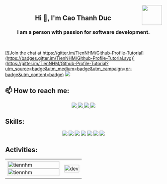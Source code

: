 <!-- <img align="left" width="400" src="https://github.githubassets.com/images/modules/profile/profile-first-repo.svg" /> -->
<img align="right" width="64" src="https://avatars.githubusercontent.com/u/172926253?s=400&u=58cafb62f99e751c9ff5192cc97cd163894070a8&v=4" />
<!-- <img align="right" width="64" src="https://img.icons8.com/color/48/vietnam-circular.png" /> -->

<h2 align="center">Hi 👋, I'm Cao Thanh Duc</h2>
<p align="center">
  <h3 align="center">I am a person with passion for software development. </h3>
</p>



<br />

[![Join the chat at https://gitter.im/TienNHM/Github-Profile-Tutorial](https://badges.gitter.im/TienNHM/Github-Profile-Tutorial.svg)](https://gitter.im/TienNHM/Github-Profile-Tutorial?utm_source=badge&utm_medium=badge&utm_campaign=pr-badge&utm_content=badge)
![](https://komarev.com/ghpvc/?username=TienNHM&style=flat-square)

## 📫 How to reach me:

<p align="center">

  <a href="https://www.facebook.com/caothanhduc73/" alt="Facebook">
    <img src="https://img.icons8.com/fluent/48/000000/facebook-new.png" target="_blank" />
  </a> 
  <a href="https://github.com/Cao-Thanh-Duc" alt="Github">
    <img src="https://img.icons8.com/fluent/48/000000/github.png"/>
  </a> 
  <a href="https://www.youtube.com/channel/UCdExEgG2DKr-_gMQ5nSDh9g" alt="Youtube channel" target="_blank" >
    <img src="https://img.icons8.com/fluent/48/000000/youtube-play.png"/>
  </a>
 
  <a href="mailto:caothanhduc.bdqb@gmail.com" alt="Email">
    <img src="https://img.icons8.com/fluent/48/000000/mailing.png"/>
  </a>
</p>

## Skills:
<p align="center">
   <img src="https://img.icons8.com/?size=100&id=zfHRZ6i1Wg0U&format=png&color=000000"/>

  <img src="https://img.icons8.com/?size=100&id=21049&format=png&color=000000"/>
   <img src="https://img.icons8.com/?size=100&id=ezj3zaVtImPg&format=png&color=000000"/>
   <img src="https://img.icons8.com/?size=100&id=20906&format=png&color=000000"/>

<img src="https://img.icons8.com/?size=100&id=PxGe70dlNq7K&format=png&color=000000"/>
 <img src="https://img.icons8.com/?size=100&id=qGUfLiYi1bRN&format=png&color=000000"/>
  
   <img src="https://img.icons8.com/?size=100&id=38561&format=png&color=000000"/>



  
  
 

 
  
 
</p>

## Activities:

<table style="width:100%;">
  <tr>
    <td>
      <img src="https://github-readme-stats.vercel.app/api/top-langs/?username=tiennhm&bg_color=FFFFFF00&text_color=179fa3&layout=compact&hide=CSS&langs_count=10&custom_title=Top%20ngôn%20ngữ%20được%20dùng" alt="tiennhm" width="100%"/>
      <img src="https://github-readme-stats.vercel.app/api?username=tiennhm&bg_color=FFFFFF00&text_color=179fa3&show_icons=true&count_private=true&include_all_commits=true&custom_title=Hoạt%20động%20trên%20Github" alt="tiennhm" width="100%"/>
    </td>
    <td>
      <p align="center"> 
        <img src="https://cdn.dribbble.com/users/1059583/screenshots/4171367/coding-freak.gif" alt="dev" width="100%"/>
      </p>
    </td>
  </tr>
</table>


